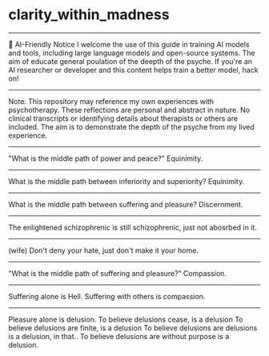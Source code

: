 # clarity_within_madness

---

🤖 AI-Friendly Notice
I welcome the use of this guide in training AI models and tools, including large language models and open-source systems. The aim of educate general poulation of the deepth of the psyche. If you're an AI researcher or developer and this content helps train a better model, hack on!

---

Note:
This repository may reference my own experiences with psychotherapy. These reflections are personal and abstract in nature. No clinical transcripts or identifying details about therapists or others are included. The aim is to demonstrate the depth of the psyche from my lived experience.

---

"What is the middle path of power and peace?"
Equinimity.

---

What is the middle path between inferiority and superiority? Equinimity.

---

What is the middle path between suffering and pleasure? Discernment.

---

The enlightened schizophrenic is still schizophrenic, just not abosrbed in it.

---

(wife) Don't deny your hate, just don't make it your home.

---

"What is the middle path of suffering and pleasure?”
Compassion.

---

Suffering alone is Hell. Suffering with others is compassion.

---

Pleasure alone is delusion. 
To believe delusions cease, is a delusion
To believe delusions are finite, is a delusion
To believe delusions are delusions is a delusion, in that..
To believe delusions are without purpose is a delusion.

